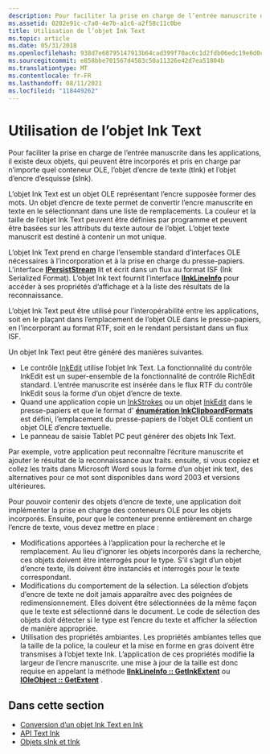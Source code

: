 ```yaml
---
description: Pour faciliter la prise en charge de l’entrée manuscrite dans les applications, il existe deux objets, qui peuvent être incorporés et pris en charge par n’importe quel conteneur OLE, l’objet d’encre de texte (tInk) et l’objet d’encre d’esquisse (sInk).
ms.assetid: 0202e91c-c7a0-4e7b-a1c6-a2f58c11c0be
title: Utilisation de l’objet Ink Text
ms.topic: article
ms.date: 05/31/2018
ms.openlocfilehash: 938d7e68795147913b64cad399f70ac6c1d2fdb06edc19e6d0c0b6c64add6422
ms.sourcegitcommit: e858bbe701567d4583c50a11326e42d7ea51804b
ms.translationtype: MT
ms.contentlocale: fr-FR
ms.lasthandoff: 08/11/2021
ms.locfileid: "118449262"
---
```

# <a name="working-with-the-text-ink-object"></a>Utilisation de l’objet Ink Text

Pour faciliter la prise en charge de l’entrée manuscrite dans les applications, il existe deux objets, qui peuvent être incorporés et pris en charge par n’importe quel conteneur OLE, l’objet d’encre de texte (tInk) et l’objet d’encre d’esquisse (sInk).

L’objet Ink Text est un objet OLE représentant l’encre supposée former des mots. Un objet d’encre de texte permet de convertir l’encre manuscrite en texte en le sélectionnant dans une liste de remplacements. La couleur et la taille de l’objet Ink Text peuvent être définies par programme et peuvent être basées sur les attributs du texte autour de l’objet. L’objet texte manuscrit est destiné à contenir un mot unique.

L’objet Ink Text prend en charge l’ensemble standard d’interfaces OLE nécessaires à l’incorporation et à la prise en charge du presse-papiers. L’interface [**IPersistStream**](/windows/win32/api/objidl/nn-objidl-ipersiststream) lit et écrit dans un flux au format ISF (Ink Serialized Format). L’objet Ink text fournit l’interface [**IInkLineInfo**](/windows/desktop/api/msinkaut/nn-msinkaut-iinklineinfo) pour accéder à ses propriétés d’affichage et à la liste des résultats de la reconnaissance.

L’objet Ink Text peut être utilisé pour l’interopérabilité entre les applications, soit en le plaçant dans l’emplacement de l’objet OLE dans le presse-papiers, en l’incorporant au format RTF, soit en le rendant persistant dans un flux ISF.

Un objet Ink Text peut être généré des manières suivantes.

-   Le contrôle [InkEdit](inkedit-control-reference.md) utilise l’objet Ink Text. La fonctionnalité du contrôle InkEdit est un super-ensemble de la fonctionnalité de contrôle RichEdit standard. L’entrée manuscrite est insérée dans le flux RTF du contrôle InkEdit sous la forme d’un objet d’encre de texte.
-   Quand une application copie un [InkStrokes](/previous-versions/windows/desktop/legacy/ms703293(v=vs.85)) ou un objet [InkEdit](inkedit-control-reference.md) dans le presse-papiers et que le format d' [**énumération InkClipboardFormats**](/windows/desktop/api/msinkaut/ne-msinkaut-inkclipboardformats) est défini, l’emplacement du presse-papiers de l’objet OLE contient un objet OLE d’encre textuelle.
-   Le panneau de saisie Tablet PC peut générer des objets Ink Text.

Par exemple, votre application peut reconnaître l’écriture manuscrite et ajouter le résultat de la reconnaissance aux traits. ensuite, si vous copiez et collez les traits dans Microsoft Word sous la forme d’un objet ink text, des alternatives pour ce mot sont disponibles dans word 2003 et versions ultérieures.

Pour pouvoir contenir des objets d’encre de texte, une application doit implémenter la prise en charge des conteneurs OLE pour les objets incorporés. Ensuite, pour que le conteneur prenne entièrement en charge l’encre de texte, vous devez mettre en place :

-   Modifications apportées à l’application pour la recherche et le remplacement. Au lieu d’ignorer les objets incorporés dans la recherche, ces objets doivent être interrogés pour le type. S’il s’agit d’un objet d’encre texte, ils doivent être instanciés et interrogés pour le texte correspondant.
-   Modifications du comportement de la sélection. La sélection d’objets d’encre de texte ne doit jamais apparaître avec des poignées de redimensionnement. Elles doivent être sélectionnées de la même façon que le texte est sélectionné dans le document. Le code de sélection des objets doit détecter si le type est l’encre du texte et afficher la sélection de manière appropriée.
-   Utilisation des propriétés ambiantes. Les propriétés ambiantes telles que la taille de la police, la couleur et la mise en forme en gras doivent être transmises à l’objet texte Ink. L’application de ces propriétés modifie la largeur de l’encre manuscrite. une mise à jour de la taille est donc requise en appelant la méthode [**IInkLineInfo :: GetInkExtent**](/windows/desktop/api/msinkaut/nf-msinkaut-iinklineinfo-getinkextent) ou [**IOleObject :: GetExtent**](/windows/win32/api/oleidl/nf-oleidl-ioleobject-getextent) .

## <a name="in-this-section"></a>Dans cette section

-   [Conversion d’un objet Ink Text en Ink](converting-a-text-ink-object-to-ink.md)
-   [API Text Ink](text-ink-apis.md)
-   [Objets sInk et tInk](sink-and-tink-objects.md)

 

 
